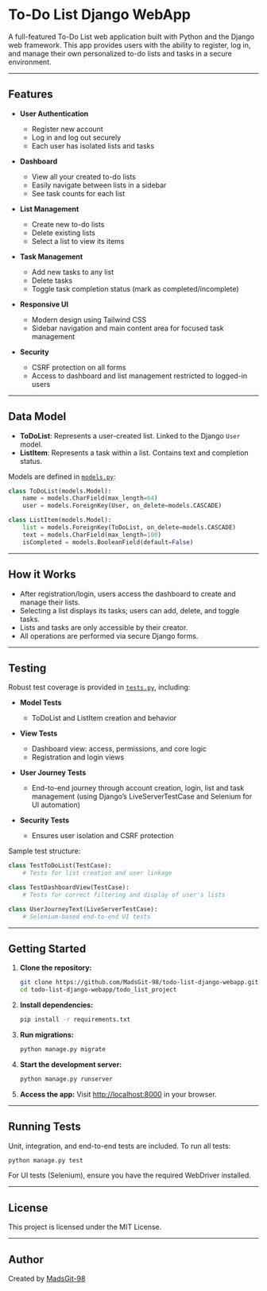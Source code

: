 # To-Do List Django WebApp

A full-featured To-Do List web application built with Python and the Django web framework. This app provides users with the ability to register, log in, and manage their own personalized to-do lists and tasks in a secure environment.

---

## Features

- **User Authentication**
  - Register new account
  - Log in and log out securely
  - Each user has isolated lists and tasks

- **Dashboard**
  - View all your created to-do lists
  - Easily navigate between lists in a sidebar
  - See task counts for each list

- **List Management**
  - Create new to-do lists
  - Delete existing lists
  - Select a list to view its items

- **Task Management**
  - Add new tasks to any list
  - Delete tasks
  - Toggle task completion status (mark as completed/incomplete)

- **Responsive UI**
  - Modern design using Tailwind CSS
  - Sidebar navigation and main content area for focused task management

- **Security**
  - CSRF protection on all forms
  - Access to dashboard and list management restricted to logged-in users

---

## Data Model

- **ToDoList**: Represents a user-created list. Linked to the Django `User` model.
- **ListItem**: Represents a task within a list. Contains text and completion status.

Models are defined in [`models.py`](todo_list_project/todo_list_app/models.py):

```python
class ToDoList(models.Model):
    name = models.CharField(max_length=64)
    user = models.ForeignKey(User, on_delete=models.CASCADE)

class ListItem(models.Model):
    list = models.ForeignKey(ToDoList, on_delete=models.CASCADE)
    text = models.CharField(max_length=100)
    isCompleted = models.BooleanField(default=False)
```

---

## How it Works

- After registration/login, users access the dashboard to create and manage their lists.
- Selecting a list displays its tasks; users can add, delete, and toggle tasks.
- Lists and tasks are only accessible by their creator.
- All operations are performed via secure Django forms.

---

## Testing

Robust test coverage is provided in [`tests.py`](todo_list_project/todo_list_app/tests.py), including:

- **Model Tests**
  - ToDoList and ListItem creation and behavior

- **View Tests**
  - Dashboard view: access, permissions, and core logic
  - Registration and login views

- **User Journey Tests**
  - End-to-end journey through account creation, login, list and task management (using Django’s LiveServerTestCase and Selenium for UI automation)

- **Security Tests**
  - Ensures user isolation and CSRF protection

Sample test structure:

```python
class TestToDoList(TestCase):
    # Tests for list creation and user linkage

class TestDashboardView(TestCase):
    # Tests for correct filtering and display of user's lists

class UserJourneyText(LiveServerTestCase):
    # Selenium-based end-to-end UI tests
```

---

## Getting Started

1. **Clone the repository:**
   ```bash
   git clone https://github.com/MadsGit-98/todo-list-django-webapp.git
   cd todo-list-django-webapp/todo_list_project
   ```

2. **Install dependencies:**
   ```bash
   pip install -r requirements.txt
   ```

3. **Run migrations:**
   ```bash
   python manage.py migrate
   ```

4. **Start the development server:**
   ```bash
   python manage.py runserver
   ```

5. **Access the app:**
   Visit [http://localhost:8000](http://localhost:8000) in your browser.

---

## Running Tests

Unit, integration, and end-to-end tests are included. To run all tests:

```bash
python manage.py test
```

For UI tests (Selenium), ensure you have the required WebDriver installed.

---

## License

This project is licensed under the MIT License.

---

## Author

Created by [MadsGit-98](https://github.com/MadsGit-98)